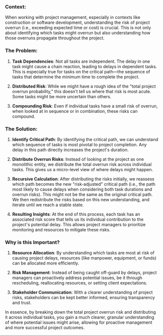
### Context:

When working with project management, especially in contexts like construction or software development, understanding the risk of project overrun (i.e., exceeding expected time or cost) is crucial. This is not only about identifying which tasks might overrun but also understanding how those overruns propagate throughout the project.

### The Problem:

1. **Task Dependencies**: Not all tasks are independent. The delay in one task might cause a chain reaction, leading to delays in dependent tasks. This is especially true for tasks on the critical path—the sequence of tasks that determine the minimum time to complete the project.

2. **Distributed Risk**: While we might have a rough idea of the "total project overrun probability," this doesn't tell us where that risk is most acute. Some tasks might be more uncertain than others.

3. **Compounding Risk**: Even if individual tasks have a small risk of overrun, when looked at in sequence or in combination, these risks can compound.

### The Solution:

1. **Identify Critical Path**: By identifying the critical path, we can understand which sequence of tasks is most pivotal to project completion. Any delay in this path directly increases the project's duration.

2. **Distribute Overrun Risks**: Instead of looking at the project as one monolithic entity, we distribute the total overrun risk across individual tasks. This gives us a micro-level view of where delays might happen.

3. **Recursive Calculation**: After distributing the risks initially, we reassess which path becomes the new "risk-adjusted" critical path (i.e., the path most likely to cause delays when considering both task durations and overrun risks). This might not be the same as the original critical path. We then redistribute the risks based on this new understanding, and iterate until we reach a stable state.

4. **Resulting Insights**: At the end of this process, each task has an associated risk score that tells us its individual contribution to the project's potential delay. This allows project managers to prioritize monitoring and resources to mitigate these risks.

### Why is this Important?

1. **Resource Allocation**: By understanding which tasks are most at risk of causing project delays, resources (like manpower, equipment, or funds) can be allocated more efficiently.

2. **Risk Management**: Instead of being caught off-guard by delays, project managers can proactively address potential issues, be it through rescheduling, reallocating resources, or setting client expectations.

3. **Stakeholder Communication**: With a clearer understanding of project risks, stakeholders can be kept better informed, ensuring transparency and trust.

In essence, by breaking down the total project overrun risk and distributing it across individual tasks, you gain a much clearer, granular understanding of where potential issues might arise, allowing for proactive management and more successful project outcomes.
